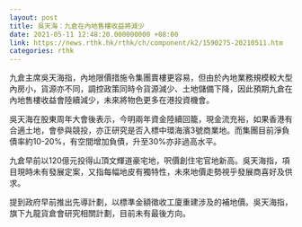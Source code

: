 ```yaml
---
layout: post
title: 吳天海：九倉在內地售樓收益將減少
date: 2021-05-11 12:48:20.000000000 +08:00
link: https://news.rthk.hk/rthk/ch/component/k2/1590275-20210511.htm
categories: rthk
---
```


九倉主席吳天海指，內地限價措施令集團賣樓更容易，但由於內地業務規模較大型內房小，貨源亦不同，調控政策同時令貨源減少、土地儲備下降，因此預期九倉在內地售樓收益會陸續減少，未來將物色更多在港投資機會。

吳天海在股東周年大會後表示，今明兩年資金陸續回籠，現金流充裕，如果香港有合適土地，會參與競投，亦正研究是否入標中環海濱3號商業地。而集團目前淨負債率約10-20%，有空間增加負債，升至30%亦非過高水平。

九倉早前以120億元投得山頂文輝道豪宅地，呎價創住宅官地新高。吳天海指，項目現時未有發展定案，又指每幅地皮有獨特性，未來地價走勢視乎發展商喜好及供求。

提到政府早前推出先導計劃，以標準金額徵收工廈重建涉及的補地價。吳天海指，旗下九龍貨倉會研究相關計劃，目前未有最後方向。
